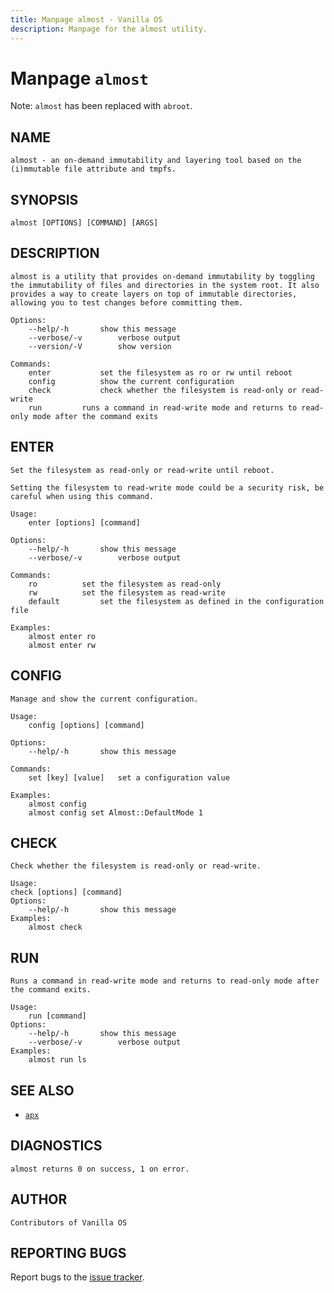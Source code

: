 ```yaml
---
title: Manpage almost - Vanilla OS
description: Manpage for the almost utility.
---
```


# Manpage `almost`

Note: `almost` has been replaced with `abroot`.

## NAME

```
almost - an on-demand immutability and layering tool based on the (i)mmutable file attribute and tmpfs.
```

## SYNOPSIS

```
almost [OPTIONS] [COMMAND] [ARGS]
```

## DESCRIPTION

```
almost is a utility that provides on-demand immutability by toggling the immutability of files and directories in the system root. It also provides a way to create layers on top of immutable directories, allowing you to test changes before committing them.

Options:
	--help/-h		show this message
	--verbose/-v		verbose output
	--version/-V		show version

Commands:
	enter			set the filesystem as ro or rw until reboot
	config			show the current configuration
	check			check whether the filesystem is read-only or read-write
	run			runs a command in read-write mode and returns to read-only mode after the command exits
```

## ENTER

```
Set the filesystem as read-only or read-write until reboot.

Setting the filesystem to read-write mode could be a security risk, be
careful when using this command.

Usage:
    enter [options] [command]

Options:
	--help/-h		show this message
	--verbose/-v		verbose output

Commands:
	ro			set the filesystem as read-only
	rw			set the filesystem as read-write
	default			set the filesystem as defined in the configuration file

Examples:
	almost enter ro
	almost enter rw
```

## CONFIG

```
Manage and show the current configuration.

Usage:
    config [options] [command]

Options:
    --help/-h		show this message

Commands:
    set [key] [value]	set a configuration value

Examples:
    almost config
    almost config set Almost::DefaultMode 1
```

## CHECK

```
Check whether the filesystem is read-only or read-write.

Usage:
check [options] [command]
Options:
	--help/-h		show this message
Examples:
	almost check
```

## RUN

```
Runs a command in read-write mode and returns to read-only mode after the command exits.

Usage:
    run [command]
Options:
	--help/-h		show this message
	--verbose/-v		verbose output
Examples:
    almost run ls
```

## SEE ALSO

- [`apx`](apx)

## DIAGNOSTICS

```
almost returns 0 on success, 1 on error.
```

## AUTHOR

```
Contributors of Vanilla OS
```

## REPORTING BUGS

Report bugs to the [issue tracker](https://github.com/Vanilla-OS/almost/issues).
